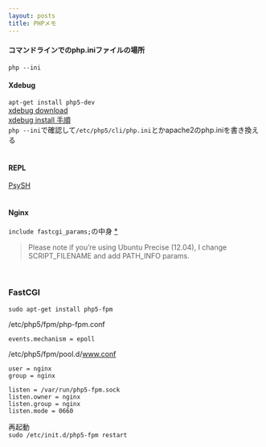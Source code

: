 ```yaml
---
layout: posts
title: PHPメモ
---
```

#### コマンドラインでのphp.iniファイルの場所
`php --ini`
<br>

#### Xdebug
`apt-get install php5-dev`  
[xdebug download](https://xdebug.org/download.php)  
[xdebug install 手順](https://github.com/xdebug/xdebug#xdebug)   
`php --ini`で確認して`/etc/php5/cli/php.ini`とかapache2のphp.iniを書き換える  
<br>

#### REPL
[PsySH](https://github.com/bobthecow/psysh)  
<br>

#### Nginx
`include fastcgi_params;`の中身 [\*](https://www.nginx.com/resources/wiki/start/topics/examples/phpfcgi/#fastcgi-params)   
<blockquote>Please note if you’re using Ubuntu Precise (12.04), I change SCRIPT_FILENAME and add PATH_INFO params.</blockquote>
<br>

### FastCGI
```
sudo apt-get install php5-fpm
```

/etc/php5/fpm/php-fpm.conf

```
events.mechanism = epoll
```

/etc/php5/fpm/pool.d/www.conf

```
user = nginx
group = nginx

listen = /var/run/php5-fpm.sock
listen.owner = nginx 
listen.group = nginx 
listen.mode = 0660
```

再起動  
`sudo /etc/init.d/php5-fpm restart`  
<br>


